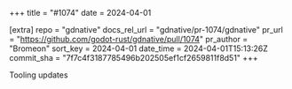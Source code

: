 +++
title = "#1074"
date = 2024-04-01

[extra]
repo = "gdnative"
docs_rel_url = "gdnative/pr-1074/gdnative"
pr_url = "https://github.com/godot-rust/gdnative/pull/1074"
pr_author = "Bromeon"
sort_key = 2024-04-01
date_time = 2024-04-01T15:13:26Z
commit_sha = "7f7c4f3187785496b202505ef1cf2659811f8d51"
+++

Tooling updates

